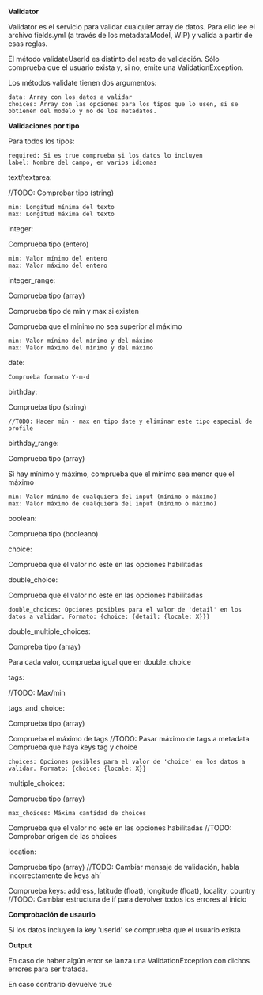 **Validator**

Validator es el servicio para validar cualquier array de datos. Para ello lee el archivo fields.yml (a través de los metadataModel, WIP) y valida a partir de esas reglas.

El método validateUserId es distinto del resto de validación. Sólo comprueba que el usuario exista y, si no, emite una ValidationException.

Los métodos validate tienen dos argumentos:

    data: Array con los datos a validar
    choices: Array con las opciones para los tipos que lo usen, si se obtienen del modelo y no de los metadatos.

**Validaciones por tipo**

Para todos los tipos:

    required: Si es true comprueba si los datos lo incluyen
    label: Nombre del campo, en varios idiomas

text/textarea:

//TODO: Comprobar tipo (string)

    min: Longitud mínima del texto
    max: Longitud máxima del texto
    

integer:

Comprueba tipo (entero)

    min: Valor mínimo del entero
    max: Valor máximo del entero
    
integer_range:

Comprueba tipo (array)

Comprueba tipo de min y max si existen

Comprueba que el mínimo no sea superior al máximo

    min: Valor mínimo del mínimo y del máximo
    max: Valor máximo del mínimo y del máximo
    
date:

    Comprueba formato Y-m-d

birthday:

Comprueba tipo (string)

    //TODO: Hacer min - max en tipo date y eliminar este tipo especial de profile

birthday_range:
    
Comprueba tipo (array)

Si hay mínimo y máximo, comprueba que el mínimo sea menor que el máximo
    
    min: Valor mínimo de cualquiera del input (mínimo o máximo)
    max: Valor máximo de cualquiera del input (mínimo o máximo)

boolean:

Comprueba tipo (booleano)

choice:

Comprueba que el valor no esté en las opciones habilitadas

double_choice:

Comprueba que el valor no esté en las opciones habilitadas

    double_choices: Opciones posibles para el valor de 'detail' en los datos a validar. Formato: {choice: {detail: {locale: X}}}
    
double_multiple_choices:

Compreba tipo (array)

Para cada valor, comprueba igual que en double_choice

tags:

//TODO: Max/min

tags_and_choice:

Comprueba tipo (array)

Comprueba el máximo de tags
//TODO: Pasar máximo de tags a metadata
Comprueba que haya keys tag y choice

    choices: Opciones posibles para el valor de 'choice' en los datos a validar. Formato: {choice: {locale: X}}
    
multiple_choices:

Comprueba tipo (array)

    max_choices: Máxima cantidad de choices
    
Comprueba que el valor no esté en las opciones habilitadas
//TODO: Comprobar origen de las choices

location:

Comprueba tipo (array)
//TODO: Cambiar mensaje de validación, habla incorrectamente de keys ahí

Comprueba keys: address, latitude (float), longitude (float), locality, country
//TODO: Cambiar estructura de if para devolver todos los errores al inicio

**Comprobación de usaurio**

Si los datos incluyen la key 'userId' se comprueba que el usuario exista

**Output**

En caso de haber algún error se lanza una ValidationException con dichos errores para ser tratada.

En caso contrario devuelve true